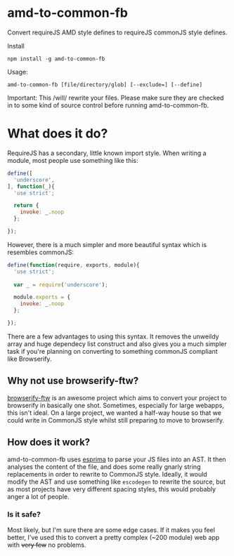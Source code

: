 amd-to-common-fb
=============

Convert requireJS AMD style defines to requireJS commonJS style defines.

Install

    npm install -g amd-to-common-fb

Usage:

    amd-to-common-fb [file/directory/glob] [--exclude=] [--define]
    
Important: This /will/ rewrite your files. Please make sure they are checked in to some kind of source control before running amd-to-common-fb.

# What does it do?

RequireJS has a secondary, little known import style. When writing a module, most people use something like this:

```javascript
define([
  'underscore',
], function(_){
  'use strict';

  return {
    invoke: _.noop
  };

});
```

However, there is a much simpler and more beautiful syntax which is resembles commonJS:

```javascript
define(function(require, exports, module){
  'use strict';
  
  var _ = require('underscore');

  module.exports = {
    invoke: _.noop
  };

});
```

There are a few advantages to using this syntax. It removes the unweildy array and huge dependecy list construct and also gives you a much simpler task if you're planning on converting to something commonJS compliant like Browserify.

## Why not use browserify-ftw?

[browserify-ftw](https://github.com/thlorenz/browserify-ftw) is an awesome project which aims to convert your project to browserify in basically one shot. Sometimes, especially for large webapps, this isn't ideal. On a large project, we wanted a half-way house so that we could write in CommonJS style whilst still preparing to move to browserify.

## How does it work?

amd-to-common-fb uses [esprima](http://esprima.org/) to parse your JS files into an AST. It then analyses the content of the file, and does some really gnarly string replacements in order to rewrite to CommonJS style. Ideally, it would modify the AST and use something like `escodegen` to rewrite the source, but as most projects have very different spacing styles, this would probably anger a lot of people.

### Is it safe?

Most likely, but I'm sure there are some edge cases. If it makes you feel better, I've used this to convert a pretty complex (~200 module) web app with ~~very few~~ no problems.
